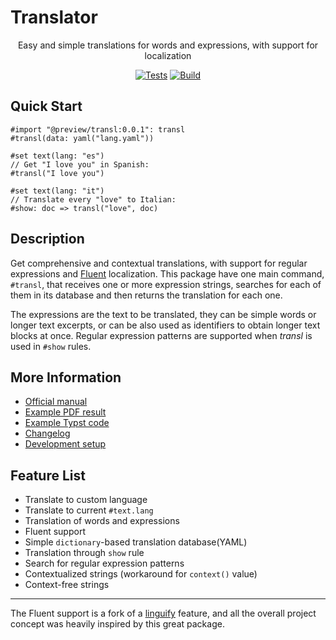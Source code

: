 # Translator

<center>

  Easy and simple translations for words and expressions, with support for localization

  [![Tests](https://github.com/mayconfmelo/transl/actions/workflows/tests.yml/badge.svg)](https://github.com/mayconfmelo/transl/actions/workflows/tests.yml)
  [![Build](https://github.com/mayconfmelo/transl/actions/workflows/build.yml/badge.svg)](https://github.com/mayconfmelo/transl/actions/workflows/build.yml)

</center>

## Quick Start

```typ
#import "@preview/transl:0.0.1": transl
#transl(data: yaml("lang.yaml"))

#set text(lang: "es")
// Get "I love you" in Spanish:
#transl("I love you")

#set text(lang: "it")
// Translate every "love" to Italian:
#show: doc => transl("love", doc)
```

## Description

Get comprehensive and contextual translations, with support for regular
expressions and [Fluent](https://projectfluent.org/) localization. This package
have one main command, `#transl`, that receives one or more expression strings,
searches for each of them in its database and then returns the translation for
each one.

The expressions are the text to be translated, they can be simple words or longer
text excerpts, or can be also used as identifiers to obtain longer text blocks at
once. Regular expression patterns are supported when _transl_ is used in `#show`
rules.


## More Information

- [Official manual](https://raw.githubusercontent.com/mayconfmelo/transl/refs/tags/0.0.1/docs/manual.pdf)
- [Example PDF result](https://raw.githubusercontent.com/mayconfmelo/transl/refs/tags/0.0.1/docs/example.pdf)
- [Example Typst code](https://github.com/mayconfmelo/transl/blob/0.0.1/template/main.typ)
- [Changelog](https://github.com/mayconfmelo/transl/blob/main/changelog.md)
- [Development setup](https://github.com/mayconfmelo/transl/blob/main/docs/setup.md)


## Feature List

- Translate to custom language
- Translate to current `#text.lang`
- Translation of words and expressions
- Fluent support
- Simple `dictionary`-based translation database(YAML)
- Translation through `show` rule
- Search for regular expression patterns
- Contextualized strings (workaround for `context()` value)
- Context-free strings


---------------

The Fluent support is a fork of a [linguify](https://github.com/typst-community/linguify/)
feature, and all the overall project concept was heavily inspired by this great
package.